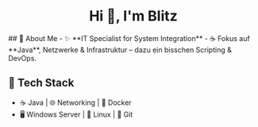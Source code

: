 <h1 align="center">Hi 👋, I'm Blitz</h1>
<p align="left">
</p>
## 💼 About Me
- ✨ **IT Specialist for System Integration**  
- ☕ Fokus auf **Java**, Netzwerke & Infrastruktur – dazu ein bisschen Scripting & DevOps.

<p align="left">
</p>

## 🚀 Tech Stack
- ☕ Java | 🌐 Networking | 🐳 Docker  
- 🖥️ Windows Server | 🐧 Linux | 🔧 Git  

<!--
**Blitz-Schocker/Blitz-Schocker** is a ✨ _special_ ✨ repository because its `README.md` (this file) appears on your GitHub profile.

Here are some ideas to get you started:

- 🔭 I’m currently working on ...
- 🌱 I’m currently learning ...
- 👯 I’m looking to collaborate on ...
- 🤔 I’m looking for help with ...
- 💬 Ask me about ...
- 📫 How to reach me: ...
- 😄 Pronouns: ...
- ⚡ Fun fact: ...
-->
